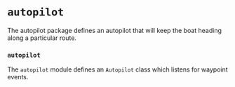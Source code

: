 # `autopilot`

The autopilot package defines an autopilot that will keep the boat heading along a particular route.

### `autopilot`

The `autopilot` module defines an `Autopilot` class which listens for waypoint events.

